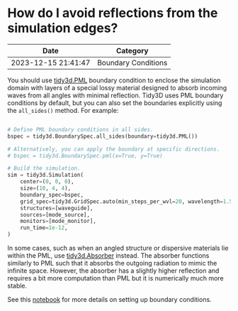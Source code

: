 # How do I avoid reflections from the simulation edges?

| Date       | Category    |
|------------|-------------|
| 2023-12-15 21:41:47 | Boundary Conditions |


You should use [tidy3d.PML](https://docs.flexcompute.com/projects/tidy3d/en/latest/_autosummary/tidy3d.PML.html#tidy3d.PML) boundary condition to enclose the simulation domain with layers of a special lossy material designed to absorb incoming waves from all angles with minimal reflection. Tidy3D uses PML boundary conditions by default, but you can also set the boundaries explicitly using the `all_sides()` method. For example:



```python

# Define PML boundary conditions in all sides.
bspec = tidy3d.BoundarySpec.all_sides(boundary=tidy3d.PML())

# Alternatively, you can apply the boundary at specific directions.
# bspec = tidy3d.BoundarySpec.pml(x=True, y=True)

# Build the simulation.
sim = tidy3d.Simulation(
    center=(0, 0, 0),
    size=(10, 4, 4),
    boundary_spec=bspec,
    grid_spec=tidy3d.GridSpec.auto(min_steps_per_wvl=20, wavelength=1.55),
    structures=[waveguide],
    sources=[mode_source],
    monitors=[mode_monitor],
    run_time=1e-12,
)

```



In some cases, such as when an angled structure or dispersive materials lie within the PML, use [tidy3d.Absorber](https://docs.flexcompute.com/projects/tidy3d/en/latest/_autosummary/tidy3d.Absorber.html#tidy3d.Absorber) instead. The absorber functions similarly to PML such that it absorbs the outgoing radiation to mimic the infinite space. However, the absorber has a slightly higher reflection and requires a bit more computation than PML but it is numerically much more stable.

See this [notebook](https://www.flexcompute.com/tidy3d/examples/notebooks/BoundaryConditions/) for more details on setting up boundary conditions.